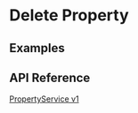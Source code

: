 # Delete Property

## Examples

## API Reference

[PropertyService v1](../../api-reference.md#propertyservice)
